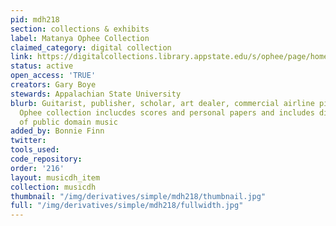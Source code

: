 ```yaml
---
pid: mdh218
section: collections & exhibits
label: Matanya Ophee Collection
claimed_category: digital collection
link: https://digitalcollections.library.appstate.edu/s/ophee/page/home
status: active
open_access: 'TRUE'
creators: Gary Boye
stewards: Appalachian State University
blurb: Guitarist, publisher, scholar, art dealer, commercial airline pilot Matanya
  Ophee collection inclucdes scores and personal papers and includes digitized files
  of public domain music
added_by: Bonnie Finn
twitter:
tools_used:
code_repository:
order: '216'
layout: musicdh_item
collection: musicdh
thumbnail: "/img/derivatives/simple/mdh218/thumbnail.jpg"
full: "/img/derivatives/simple/mdh218/fullwidth.jpg"
---
```

